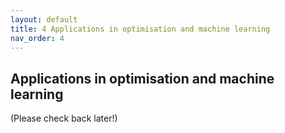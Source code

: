 ```yaml
---
layout: default
title: 4 Applications in optimisation and machine learning
nav_order: 4
---
```


## Applications in optimisation and machine learning 

(Please check back later!)

